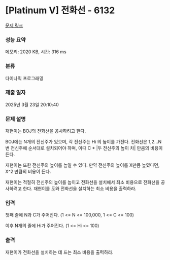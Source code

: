 # [Platinum V] 전화선 - 6132 

[문제 링크](https://www.acmicpc.net/problem/6132) 

### 성능 요약

메모리: 2020 KB, 시간: 316 ms

### 분류

다이나믹 프로그래밍

### 제출 일자

2025년 3월 23일 20:10:40

### 문제 설명

<p>재현이는 BOJ의 전화선을 공사하려고 한다.</p>

<p>BOJ에는 N개의 전신주가 있으며, 각 전신주는 Hi 의 높이를 가진다. 전화선은 1,2...N 번 전신주에 순서대로 설치되어야 하며, 이때 C * |두 전신주의 높이 차| 만큼의 비용이 든다.</p>

<p>재현이는 또한 전신주의 높이를 높일 수 있다. 만약 전신주의 높이를 X만큼 높였다면, X^2 만큼의 비용이 든다.</p>

<p>재현이는 적절히 전신주의 높이를 높이고 전화선을 설치해서 최소 비용으로 전화선을 공사하려고 한다. 재현이를 도와 전화선을 설치하는 최소 비용을 출력하라.</p>

### 입력 

 <p>첫째 줄에 N과 C가 주어진다. (1 <= N <= 100,000, 1 <= C <= 100)</p>

<p>이후 N개의 줄에 Hi가 주어진다. (1 <= Hi <= 100)</p>

### 출력 

 <p>재현이가 전화선을 설치하는 데 드는 최소 비용을 출력하라.</p>

